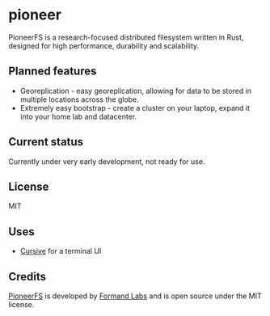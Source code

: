 # pioneer
PioneerFS is a research-focused distributed filesystem written in Rust, designed for high performance, durability and scalability.

## Planned features
* Georeplication - easy georeplication, allowing for data to be stored in multiple locations across the globe.
* Extremely easy bootstrap - create a cluster on your laptop, expand it into your home lab and datacenter.

## Current status
Currently under very early development, not ready for use.

## License
MIT

## Uses
* [Cursive](https://github.com/gyscos/cursive/) for a terminal UI

## Credits
[PioneerFS](https://pioneer.eco) is developed by [Formand Labs](https://formand.tech) and is open source under the MIT license.
